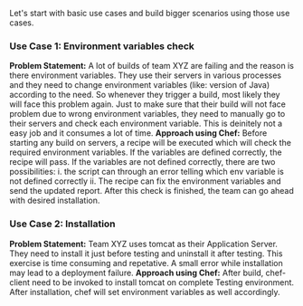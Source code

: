 Let's start with basic use cases and build bigger scenarios using those use cases.

### Use Case 1: Environment variables check
**Problem Statement:** A lot of builds of team XYZ are failing and the reason is there environment variables. They use their servers in various processes and they need to change environment variables (like: version of Java) according to the need. So whenever they trigger a build, most likely they will face this problem again. Just to make sure that their build will not face problem due to wrong environment variables, they need to manually go to their servers and check each environment variable. This is deinitely not a easy job and it consumes a lot of time.
**Approach using Chef:** Before starting any build on servers, a recipe will be executed which will check the required environment variables. If the variables are defined correctly, the recipe will pass. If the variables are not defined correctly, there are two possibilities: i. the script can through an error telling which env variable is not defined correctly ii. The recipe can fix the environment variables and send the updated report. After this check is finished, the team can go ahead with desired installation. 

### Use Case 2: Installation
**Problem Statement:** Team XYZ uses tomcat as their Application Server. They need to install it just before testing and uninstall it after testing. This exercise is time consuming and repetative. A small error while installation may lead to a deployment failure.
**Approach using Chef:** After build, chef-client need to be invoked to install tomcat on complete Testing environment. After installation, chef will set environment variables as well accordingly.  

